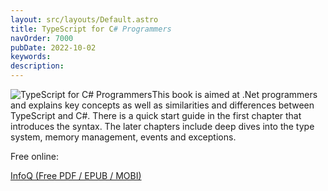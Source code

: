 ```yaml
---
layout: src/layouts/Default.astro
title: TypeScript for C# Programmers
navOrder: 7000
pubDate: 2022-10-02
keywords: 
description: 
---
```


![TypeScript for C# Programmers](https://www.stevefenton.co.uk/wp-content/uploads/2015/07/typescript-for-csharp-programmers.jpg)This book is aimed at .Net programmers and explains key concepts as well as similarities and differences between TypeScript and C#. There is a quick start guide in the first chapter that introduces the syntax. The later chapters include deep dives into the type system, memory management, events and exceptions.

Free online:

[InfoQ (Free PDF / EPUB / MOBI)](https://www.infoq.com/minibooks/typescript-c-sharp-programmers)